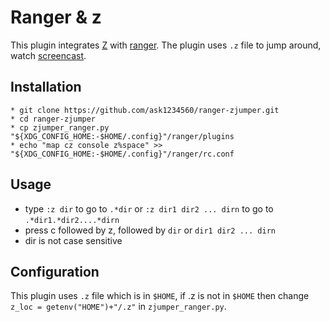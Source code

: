# Ranger & z
This plugin integrates [Z](https://github.com/rupa/z) with [ranger](https://github.com/ranger/ranger). The plugin uses `.z` file to jump around, watch [screencast](https://youtu.be/ciHHbFtz4N8).

## Installation
```
* git clone https://github.com/ask1234560/ranger-zjumper.git
* cd ranger-zjumper
* cp zjumper_ranger.py "${XDG_CONFIG_HOME:-$HOME/.config}"/ranger/plugins
* echo "map cz console z%space" >> "${XDG_CONFIG_HOME:-$HOME/.config}"/ranger/rc.conf
```

## Usage
* type `:z dir` to go to `.*dir` or `:z dir1 dir2 ... dirn` to go to `.*dir1.*dir2....*dirn`
* press c followed by z, followed by `dir` or `dir1 dir2 ... dirn`
* dir is not case sensitive

## Configuration
This plugin uses `.z` file which is in `$HOME`, if .z is not in `$HOME` then change `z_loc = getenv("HOME")+"/.z"` in `zjumper_ranger.py`.
